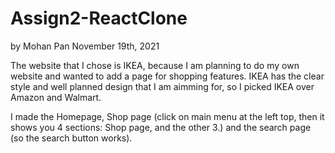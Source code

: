 # Assign2-ReactClone

by Mohan Pan November 19th, 2021

The website that I chose is IKEA, because I am planning to do my own website and wanted to add a page for shopping features.
IKEA has the clear style and well planned design that I am aimming for, so I picked IKEA over Amazon and Walmart.

I made the Homepage, Shop page (click on main menu at the left top, then it shows you 4 sections: Shop page, and the other 3.) and the search page (so the search button works).
